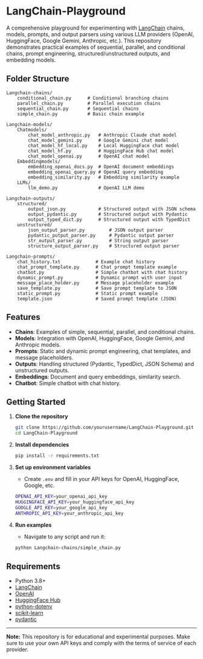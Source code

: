 # LangChain-Playground

A comprehensive playground for experimenting with [LangChain](https://github.com/langchain-ai/langchain) chains, models, prompts, and output parsers using various LLM providers (OpenAI, HuggingFace, Google Gemini, Anthropic, etc.). This repository demonstrates practical examples of sequential, parallel, and conditional chains, prompt engineering, structured/unstructured outputs, and embedding models.

## Folder Structure

```
Langchain-chains/
    conditional_chain.py      # Conditional branching chains
    parallel_chain.py         # Parallel execution chains
    sequential_chain.py       # Sequential chains
    simple_chain.py           # Basic chain example

Langchain-models/
    Chatmodels/
        chat_model_anthropic.py   # Anthropic Claude chat model
        chat_model_gemini.py      # Google Gemini chat model
        chat_model_hf_local.py    # Local HuggingFace chat model
        chat_model_hf.py          # HuggingFace Hub chat model
        chat_model_openai.py      # OpenAI chat model
    Embeddingmodels/
        embedding_openai_docs.py  # OpenAI document embeddings
        embedding_openai_query.py # OpenAI query embedding
        embedding_similarity.py   # Embedding similarity example
    LLMs/
        llm_demo.py               # OpenAI LLM demo

Langchain-outputs/
    structured/
        output_json.py            # Structured output with JSON schema
        output_pydantic.py        # Structured output with Pydantic
        output_typed_dict.py      # Structured output with TypedDict
    unstructured/
        json_output_parser.py         # JSON output parser
        pydantic_putput_parser.py     # Pydantic output parser
        str_output_parser.py          # String output parser
        structure_output_parser.py    # Structured output parser

Langchain-prompts/
    chat_history.txt             # Example chat history
    chat_prompt_template.py      # Chat prompt template example
    chatbot.py                   # Simple chatbot with chat history
    dynamic_prompt.py            # Dynamic prompt with user input
    message_place_holder.py      # Message placeholder example
    save_template.py             # Save prompt template to JSON
    static_prompt.py             # Static prompt example
    template.json                # Saved prompt template (JSON)
```

## Features

- **Chains**: Examples of simple, sequential, parallel, and conditional chains.
- **Models**: Integration with OpenAI, HuggingFace, Google Gemini, and Anthropic models.
- **Prompts**: Static and dynamic prompt engineering, chat templates, and message placeholders.
- **Outputs**: Handling structured (Pydantic, TypedDict, JSON Schema) and unstructured outputs.
- **Embeddings**: Document and query embeddings, similarity search.
- **Chatbot**: Simple chatbot with chat history.

## Getting Started

1. **Clone the repository**
    ```sh
    git clone https://github.com/yourusername/LangChain-Playground.git
    cd LangChain-Playground
    ```

2. **Install dependencies**
    ```sh
    pip install -r requirements.txt
    ```

3. **Set up environment variables**
    - Create `.env` and fill in your API keys for OpenAI, HuggingFace, Google, etc.
    ```sh
    OPENAI_API_KEY=your_openai_api_key
    HUGGINGFACE_API_KEY=your_huggingface_api_key
    GOOGLE_API_KEY=your_google_api_key
    ANTHROPIC_API_KEY=your_anthropic_api_key
    ```

4. **Run examples**
    - Navigate to any script and run it:
    ```sh
    python Langchain-chains/simple_chain.py
    ```

## Requirements

- Python 3.8+
- [LangChain](https://github.com/langchain-ai/langchain)
- [OpenAI](https://pypi.org/project/openai/)
- [HuggingFace Hub](https://pypi.org/project/huggingface-hub/)
- [python-dotenv](https://pypi.org/project/python-dotenv/)
- [scikit-learn](https://pypi.org/project/scikit-learn/)
- [pydantic](https://pypi.org/project/pydantic/)


---

**Note:** This repository is for educational and experimental purposes. Make sure to use your own API keys and comply with the terms of service of each provider.